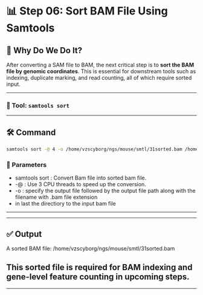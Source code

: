 # 📊 Step 06: Sort BAM File Using Samtools

## 🎯 Why Do We Do It? 

After converting a SAM file to BAM, the next critical step is to **sort the BAM file by genomic coordinates**. This is essential for downstream tools such as indexing, duplicate marking, and read counting, all of which require sorted input.

---

### 🔧 Tool: `samtools sort`

---

## 🛠️ Command 

```bash
samtools sort -@ 4 -o /home/vzscyborg/ngs/mouse/smtl/31sorted.bam /home/vzscyborg/ngs/mouse/smtl/31.bam
```
### 🧾 Parameters
-  samtools sort : Convert Bam file into sorted bam file.
-  -@ : Use 3 CPU threads to speed up the conversion.
-  -o : specify the output file followed by the output file path along with the filename with .bam file extension
-  in last the directiory to the input bam file

---
---
## ✅ Output

A sorted BAM file:
/home/vzscyborg/ngs/mouse/smtl/31sorted.bam

This sorted file is required for BAM indexing and gene-level feature counting in upcoming steps.
---
---
